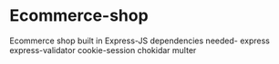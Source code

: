 # Ecommerce-shop
Ecommerce shop built in Express-JS
dependencies needed-
express
express-validator
cookie-session
chokidar
multer

